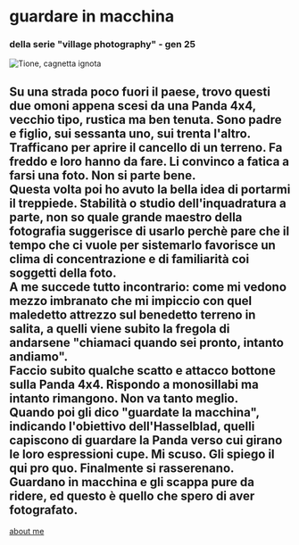 # guardare in macchina  
### della serie "village photography" - gen 25  
  
![](https://i.postimg.cc/GhL3L16Y/cc44f06e-53bf-4979-a5f4-5d69b637083f.jpg "Tione, cagnetta ignota")  

Su una strada poco fuori il paese, trovo questi due omoni appena scesi da una Panda 4x4, vecchio tipo, rustica ma ben tenuta. Sono padre e figlio, sui sessanta uno, sui trenta l'altro. Trafficano per aprire il cancello di un terreno. Fa freddo e loro hanno da fare. Li convinco a fatica a farsi una foto. Non si parte bene.  
Questa volta poi ho avuto la bella idea di portarmi il treppiede. Stabilità o studio dell'inquadratura a parte, non so quale grande maestro della fotografia suggerisce di usarlo perchè pare che il tempo che ci vuole per sistemarlo favorisce un clima di concentrazione e di familiarità coi soggetti della foto.  
A me succede tutto incontrario: come mi vedono mezzo imbranato che mi impiccio con quel maledetto attrezzo sul benedetto terreno in salita, a quelli viene subito la fregola di andarsene "chiamaci quando sei pronto, intanto andiamo".  
Faccio subito qualche scatto e attacco bottone sulla Panda 4x4. Rispondo a monosillabi ma intanto rimangono. Non va tanto meglio.     
Quando poi gli dico "guardate la macchina", indicando l'obiettivo dell'Hasselblad, quelli capiscono di guardare la Panda verso cui girano le loro espressioni cupe. 
Mi scuso. Gli spiego il qui pro quo. Finalmente si rasserenano. Guardano in macchina e gli scappa pure da ridere, ed questo è quello che spero di aver fotografato.    
---  
[about me](https://about.me/cacioman) 
